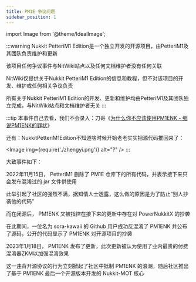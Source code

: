 ```yaml
---
title: PM1E 争议问题
sidebar_position: 1
---
```


import Image from '@theme/IdealImage';

:::warning
Nukkit PetteriM1 Edition是一个独立开发的开源项目，由PetteriM1及其团队负责维护和更新

该项目任何争议事件与NitWiki站点以及任何文档维护者没有任何关联

NitWiki仅提供关于Nukkit PetteriM1 Edition的信息和教程，但不对该项目的开发、维护或任何相关争议负责

所有关于Nukkit PetteriM1 Edition的开发、更新和维护均由PetteriM1及其团队独立完成，与NitWiki站点和文档维护者无关
:::

:::tip
本事件自己去看，我们不会录入：刀哥《[为什么你不应该使用PM1ENK - 细说PM1ENK的罪状](https://www.minebbs.com/threads/pm1enk-pm1enk.16912/)》

还有：NukkitPetteriM1Edition不知道啥时候开始老老实实把源代码推回来了：

<Image img={require('./zhengyi.png')} alt="?" />
:::

大致事件如下：

2022年11月15日， PetteriM1 删除了 PM1E 仓库下的所有代码，并表示接下来只会发布混淆过的 jar 文件供使用

此举引起了社区的强烈不满，据知情人士透露，这么做的原因是为了防止“别人抄袭他的代码”

而在闭源后， PM1ENK 又被指控在接下来的更新中存在对 PowerNukkitX 的抄袭

在此期间，一位名为 sora-kawaii 的 Github 用户成功反混淆了 PM1ENK 并公布了源码，公开的代码显示了 PM1ENK 对开源项目的抄袭

2023年1月18日， PM1ENK 发布了更新，此次更新被认为使用了业内最贵的付费混淆器ZKM以加强混淆效果

这一违背开源协议的行为立刻掀起了社区中抵制 PM1ENK 的浪潮，随后社区推出了基于 PM1ENK 最后一个开源版本开发的 Nukkit-MOT 核心

